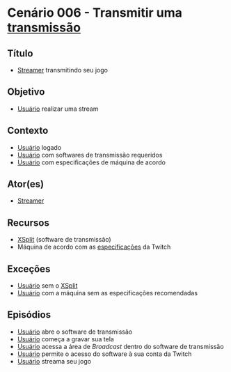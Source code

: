 # Cenário 006 - Transmitir uma [transmissão](Stream)

## Título
* [Streamer](Streamer)
 transmitindo seu jogo

## Objetivo
* [Usuário](User) realizar uma stream

## Contexto
* [Usuário](User) logado
* [Usuário](User) com softwares de transmissão requeridos
* [Usuário](User) com especificações de máquina de acordo

## Ator(es)
* [Streamer](Streamer)


## Recursos
* [XSplit](https://www.xsplit.com/pt/?utm_source=blog&utm_campaign=rc_blogpost#broadcaster) (software de transmissão)	
* Máquina de acordo com as [especificações](https://help.twitch.tv/customer/pt_br/portal/articles/792761-como-transmitir-jogos-de-computador) da Twitch

## Exceções
* [Usuário](User) sem o [XSplit](https://www.xsplit.com/pt/?utm_source=blog&utm_campaign=rc_blogpost#broadcaster)
* [Usuário](User) com a máquina sem as especificações recomendadas

## Episódios
* [Usuário](User) abre o software de transmissão
* [Usuário](User) começa a gravar sua tela
* [Usuário](User) acessa a área de _Broadcast_ dentro do software de transmissão
* [Usuário](User) permite o acesso do software à sua conta da Twitch
* [Usuário](User) streama seu jogo 
